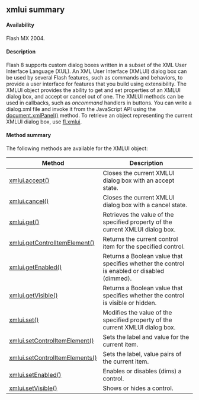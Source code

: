 ## xmlui summary

#### Availability

Flash MX 2004.

#### Description

Flash 8 supports custom dialog boxes written in a subset of the XML User Interface Language (XUL). An XML User Interface (XMLUI) dialog box can be used by several Flash features, such as commands and behaviors, to provide a user interface for features that you build using extensibility. The XMLUI object provides the ability to get and set properties of an XMLUI dialog box, and accept or cancel out of one. The XMLUI methods can be used in callbacks, such as *oncommand* handlers in buttons.
You can write a dialog.xml file and invoke it from the JavaScript API using the [document.xmlPanel()](../Document_object/docu6198.md) method. To retrieve an object representing the current XMLUI dialog box, use [fl.xmlui](../flash_object_(fl)/fl81.md).

#### Method summary

The following methods are available for the XMLUI object:

| **Method**                                       | **Description**                                                                             |
|--------------------------------------------------|---------------------------------------------------------------------------------------------|
| [xmlui.accept()](../XMLUI_object/xmlui.md)                | Closes the current XMLUI dialog box with an accept state.                                   |
| [xmlui.cancel()](../XMLUI_object/xmlui1.md)                 | Closes the current XMLUI dialog box with a cancel state.                                    |
| [xmlui.get()](../XMLUI_object/xmlui2.md)                    | Retrieves the value of the specified property of the current XMLUI dialog box.              |
| [xmlui.getControlItemElement()](../XMLUI_object/xmlui3.md)  | Returns the current control item for the specified control.                                 |
| [xmlui.getEnabled()](../XMLUI_object/xmlui4.md)             | Returns a Boolean value that specifies whether the control is enabled or disabled (dimmed). |
| [xmlui.getVisible()](../XMLUI_object/xmlui5.md)             | Returns a Boolean value that specifies whether the control is visible or hidden.            |
| [xmlui.set()](../XMLUI_object/xmlui6.md)                    | Modifies the value of the specified property of the current XMLUI dialog box.               |
| [xmlui.setControlItemElement()](../XMLUI_object/xmlui7.md)  | Sets the label and value for the current item.                                              |
| [xmlui.setControlItemElements()](../XMLUI_object/xmlui8.md) | Sets the label, value pairs of the current item.                                            |
| [xmlui.setEnabled()](../XMLUI_object/xmlui9.md)             | Enables or disables (dims) a control.                                                       |
| [xmlui.setVisible()](../XMLUI_object/xmlui10.md)             | Shows or hides a control.                                                                   |

<span id="xmlui.accept()" class="anchor"></span>

